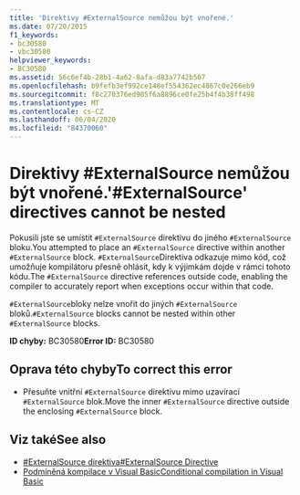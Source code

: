 ```yaml
---
title: 'Direktivy #ExternalSource nemůžou být vnořené.'
ms.date: 07/20/2015
f1_keywords:
- bc30580
- vbc30580
helpviewer_keywords:
- BC30580
ms.assetid: 56c6ef4b-28b1-4a62-8afa-d83a7742b507
ms.openlocfilehash: b9fefb3ef992ce148ef554362ec4867c0e266eb9
ms.sourcegitcommit: f8c270376ed905f6a8896ce0fe25b4f4b38ff498
ms.translationtype: MT
ms.contentlocale: cs-CZ
ms.lasthandoff: 06/04/2020
ms.locfileid: "84370060"
---
```

# <a name="externalsource-directives-cannot-be-nested"></a><span data-ttu-id="b2fcc-102">Direktivy #ExternalSource nemůžou být vnořené.</span><span class="sxs-lookup"><span data-stu-id="b2fcc-102">'#ExternalSource' directives cannot be nested</span></span>
<span data-ttu-id="b2fcc-103">Pokusili jste se umístit `#ExternalSource` direktivu do jiného `#ExternalSource` bloku.</span><span class="sxs-lookup"><span data-stu-id="b2fcc-103">You attempted to place an `#ExternalSource` directive within another `#ExternalSource` block.</span></span> <span data-ttu-id="b2fcc-104">`#ExternalSource`Direktiva odkazuje mimo kód, což umožňuje kompilátoru přesně ohlásit, kdy k výjimkám dojde v rámci tohoto kódu.</span><span class="sxs-lookup"><span data-stu-id="b2fcc-104">The `#ExternalSource` directive references outside code, enabling the compiler to accurately report when exceptions occur within that code.</span></span>  
  
 <span data-ttu-id="b2fcc-105">`#ExternalSource`bloky nelze vnořit do jiných `#ExternalSource` bloků.</span><span class="sxs-lookup"><span data-stu-id="b2fcc-105">`#ExternalSource` blocks cannot be nested within other `#ExternalSource` blocks.</span></span>  
  
 <span data-ttu-id="b2fcc-106">**ID chyby:** BC30580</span><span class="sxs-lookup"><span data-stu-id="b2fcc-106">**Error ID:** BC30580</span></span>  
  
## <a name="to-correct-this-error"></a><span data-ttu-id="b2fcc-107">Oprava této chyby</span><span class="sxs-lookup"><span data-stu-id="b2fcc-107">To correct this error</span></span>  
  
- <span data-ttu-id="b2fcc-108">Přesuňte vnitřní `#ExternalSource` direktivu mimo uzavírací `#ExternalSource` blok.</span><span class="sxs-lookup"><span data-stu-id="b2fcc-108">Move the inner `#ExternalSource` directive outside the enclosing `#ExternalSource` block.</span></span>  
  
## <a name="see-also"></a><span data-ttu-id="b2fcc-109">Viz také</span><span class="sxs-lookup"><span data-stu-id="b2fcc-109">See also</span></span>

- [<span data-ttu-id="b2fcc-110">#ExternalSource direktiva</span><span class="sxs-lookup"><span data-stu-id="b2fcc-110">#ExternalSource Directive</span></span>](../language-reference/directives/externalsource-directive.md)
- [<span data-ttu-id="b2fcc-111">Podmíněná kompilace v Visual Basic</span><span class="sxs-lookup"><span data-stu-id="b2fcc-111">Conditional compilation in Visual Basic</span></span>](../programming-guide/program-structure/conditional-compilation.md)
